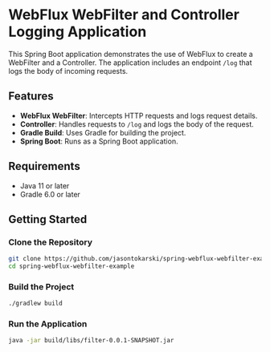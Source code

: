 # WebFlux WebFilter and Controller Logging Application

This Spring Boot application demonstrates the use of WebFlux to create a WebFilter and a Controller. The application includes an endpoint `/log` that logs the body of incoming requests.

## Features

- **WebFlux WebFilter**: Intercepts HTTP requests and logs request details.
- **Controller**: Handles requests to `/log` and logs the body of the request.
- **Gradle Build**: Uses Gradle for building the project.
- **Spring Boot**: Runs as a Spring Boot application.

## Requirements

- Java 11 or later
- Gradle 6.0 or later

## Getting Started

### Clone the Repository

```bash
git clone https://github.com/jasontokarski/spring-webflux-webfilter-example.git
cd spring-webflux-webfilter-example
```

### Build the Project
```bash
./gradlew build
```

### Run the Application
```bash
java -jar build/libs/filter-0.0.1-SNAPSHOT.jar
```
